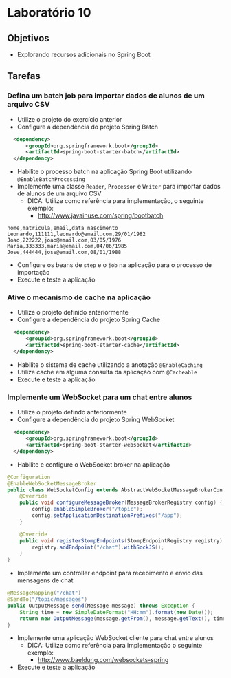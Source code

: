 # Laboratório 10

## Objetivos
- Explorando recursos adicionais no Spring Boot

## Tarefas
### Defina um batch job para importar dados de alunos de um arquivo CSV
- Utilize o projeto do exercício anterior
- Configure a dependência do projeto Spring Batch
```xml
  <dependency>
      <groupId>org.springframework.boot</groupId>
      <artifactId>spring-boot-starter-batch</artifactId>
  </dependency>
```
- Habilite o processo batch na aplicação Spring Boot utilizando `@EnableBatchProcessing`
- Implemente uma classe `Reader`, `Processor` e `Writer` para importar dados de alunos de um arquivo CSV
  - DICA: Utilize como referência para implementação, o seguinte exemplo:
    - http://www.javainuse.com/spring/bootbatch
```
nome,matricula,email,data nascimento
Leonardo,111111,leonardo@email.com,29/01/1982
Joao,222222,joao@email.com,03/05/1976
Maria,333333,maria@email.com,04/06/1985
Jose,444444,jose@email.com,08/01/1988
```
- Configure os beans de `step` e o `job` na aplicação para o processo de importação
- Execute e teste a aplicação

### Ative o mecanismo de cache na aplicação
- Utilize o projeto definido anteriormente
- Configure a dependência do projeto Spring Cache
```xml
  <dependency>
      <groupId>org.springframework.boot</groupId>
      <artifactId>spring-boot-starter-cache</artifactId>
  </dependency>
```
- Habilite o sistema de cache utilizando a anotação `@EnableCaching`
- Utilize cache em alguma consulta da aplicação com `@Cacheable`
- Execute e teste a aplicação

### Implemente um WebSocket para um chat entre alunos
- Utilize o projeto defindo anteriormente
- Configure a dependência do projeto Spring WebSocket
```xml
  <dependency>
      <groupId>org.springframework.boot</groupId>
      <artifactId>spring-boot-starter-websocket</artifactId>
  </dependency>
```
- Habilite e configure o WebSocket broker na aplicação
```java
@Configuration
@EnableWebSocketMessageBroker
public class WebSocketConfig extends AbstractWebSocketMessageBrokerConfigurer {
    @Override
    public void configureMessageBroker(MessageBrokerRegistry config) {
        config.enableSimpleBroker("/topic");
        config.setApplicationDestinationPrefixes("/app");
    }

    @Override
    public void registerStompEndpoints(StompEndpointRegistry registry) {
        registry.addEndpoint("/chat").withSockJS();
    }
}
```
- Implemente um controller endpoint para recebimento e envio das mensagens de chat
```java
@MessageMapping("/chat")
@SendTo("/topic/messages")
public OutputMessage send(Message message) throws Exception {
    String time = new SimpleDateFormat("HH:mm").format(new Date());
    return new OutputMessage(message.getFrom(), message.getText(), time);
}
```
- Implemente uma aplicação WebSocket cliente para chat entre alunos
  - DICA: Utilize como referência para implementação o seguinte exemplo:
    - http://www.baeldung.com/websockets-spring
- Execute e teste a aplicação 
